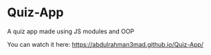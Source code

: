 # Quiz-App
A quiz app made using JS modules and OOP 

You can watch it here:
https://abdulrahman3mad.github.io/Quiz-App/
